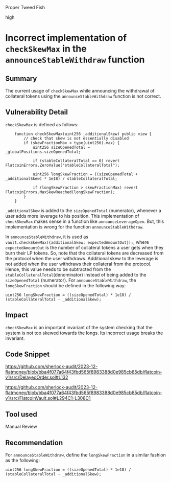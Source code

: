 Proper Tweed Fish

high

# Incorrect implementation of `checkSkewMax` in the `announceStableWithdraw` function

## Summary
The current usage of `checkSkewMax` while announcing the withdrawal of collateral tokens using the `announceStableWithdraw` function is not correct.

## Vulnerability Detail
`checkSkewMax` is defined as follows:

```solidity
    function checkSkewMax(uint256 _additionalSkew) public view {
        // check that skew is not essentially disabled
        if (skewFractionMax < type(uint256).max) {
            uint256 sizeOpenedTotal = _globalPositions.sizeOpenedTotal;

            if (stableCollateralTotal == 0) revert FlatcoinErrors.ZeroValue("stableCollateralTotal");

            uint256 longSkewFraction = ((sizeOpenedTotal + _additionalSkew) * 1e18) / stableCollateralTotal;

            if (longSkewFraction > skewFractionMax) revert FlatcoinErrors.MaxSkewReached(longSkewFraction);
        }
    }
```

`_additionalSkew` is added to the `sizeOpenedTotal` (numerator), whenever a user adds more leverage to his position. This implementation of `checkSkewMax` makes sense in a function like `announceLeverageOpen`. But, this implementation is wrong for the function `announceStableWithdraw`.

In `announceStableWithdraw`, it is used as `vault.checkSkewMax({additionalSkew: expectedAmountOut});`, where `expectedAmountOut` is the number of collateral tokens a user gets when they burn their LP tokens. So, note that the collateral tokens are decreased from the protocol when the user withdraws. Additional skew to the leverage is not added when the user withdraws their collateral from the protocol. Hence, this value needs to be subtracted from the `stableCollateralTotal`(denominator) instead of being added to the `sizeOpenedTotal` (numerator). For `announceStableWithdraw`, the `longSkewFraction` should be defined in the following way:

```solidity
uint256 longSkewFraction = ((sizeOpenedTotal) * 1e18) / (stableCollateralTotal - _additionalSkew);
```

## Impact
`checkSkewMax` is an important invariant of the system checking that the system is not too skewed towards the longs. Its incorrect usage breaks the invariant.

## Code Snippet
https://github.com/sherlock-audit/2023-12-flatmoney/blob/bba4f077a64f43fbd565f8983388d0e985cb85db/flatcoin-v1/src/DelayedOrder.sol#L132

https://github.com/sherlock-audit/2023-12-flatmoney/blob/bba4f077a64f43fbd565f8983388d0e985cb85db/flatcoin-v1/src/FlatcoinVault.sol#L294C1-L308C1

## Tool used

Manual Review

## Recommendation
For `announceStableWithdraw`, define the `longSkewFraction` in a similar fashion as the following:

```solidity
uint256 longSkewFraction = ((sizeOpenedTotal) * 1e18) / (stableCollateralTotal - _additionalSkew);
```
